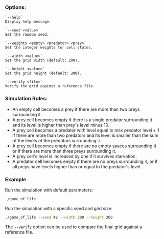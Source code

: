 ### Options:

    `--help`
    Display help message.

    `--seed <value>`
    Set the random seed.

    `--weights <empty> <predator> <prey>`
    Set the integer weights for cell states.

    `--width <value>`
    Set the grid width (default: 200).

    `--height <value>`
    Set the grid height (default: 200).

    `--verify <file>`
    Verify the grid against a reference file.

### Simulation Rules:

- An empty cell becomes a prey if there are more than two preys surrounding it.
- A prey cell becomes empty if there is a single predator surrounding it and its level is higher than prey's level minus 10.
- A prey cell becomes a predator with level equal to max predator level + 1 if there are more than two predators and its level is smaller than the sum of the levels of the predators surrounding it.
- A prey cell becomes empty if there are no empty spaces surrounding it or if there are more than three preys surrounding it.
- A prey cell's level is increased by one if it survives starvation.
- A predator cell becomes empty if there are no preys surrounding it, or if all preys have levels higher than or equal to the predator's level.

### Example

Run the simulation with default parameters:

```bash
./game_of_life
```

Run the simulation with a specific seed and grid size:

```bash
./game_of_life --seed 42 --width 300 --height 300
```

The `--verify` option can be used to compare the final grid against a reference file.